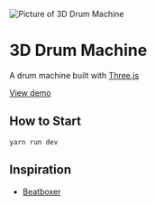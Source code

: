 ![Picture of 3D Drum Machine](https://user-images.githubusercontent.com/17879672/74158965-3e396c00-4c1b-11ea-9208-9ab15caa2e46.png)

# 3D Drum Machine

A drum machine built with [Three.js](https://github.com/mrdoob/three.js/)

[View demo](https://chidiwilliams.github.io/3d-drum-machine)

## How to Start

```shell
yarn run dev
```

## Inspiration

- [Beatboxer](https://sig.gy/beatboxer)
